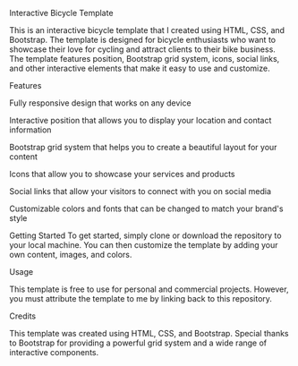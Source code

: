 Interactive Bicycle Template

This is an interactive bicycle template that I created using HTML, CSS, and Bootstrap. The template is designed for bicycle enthusiasts who want to showcase their love for cycling and attract clients to their bike business. The template features position, Bootstrap grid system, icons, social links, and other interactive elements that make it easy to use and customize.

Features

Fully responsive design that works on any device

Interactive position that allows you to display your location and contact information

Bootstrap grid system that helps you to create a beautiful layout for your content

Icons that allow you to showcase your services and products

Social links that allow your visitors to connect with you on social media

Customizable colors and fonts that can be changed to match your brand's style


Getting Started
To get started, simply clone or download the repository to your local machine. You can then customize the template by adding your own content, images, and colors.

Usage

This template is free to use for personal and commercial projects. However, you must attribute the template to me by linking back to this repository.

Credits

This template was created using HTML, CSS, and Bootstrap. Special thanks to Bootstrap for providing a powerful grid system and a wide range of interactive components.
